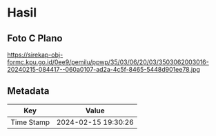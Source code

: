 # Hasil

## Foto C Plano

https://sirekap-obj-formc.kpu.go.id/0ee9/pemilu/ppwp/35/03/06/20/03/3503062003016-20240215-084417--060a0107-ad2a-4c5f-8465-5448d901ee78.jpg


## Metadata

| Key        | Value               |
| ---------- | ------------------- |
| Time Stamp | 2024-02-15 19:30:26 |



